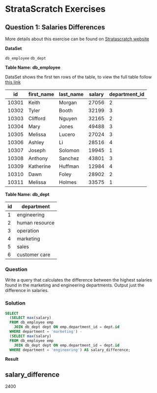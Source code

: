 # StrataScratch Exercises

## Question 1: Salaries Differences

More details about this exercise can be found on [Stratascratch website](https://platform.stratascratch.com/coding-question?id=10308&python=)

**DataSet**

`db_employee`
`db_dept`

 

**Table Name: db_employee**

DataSet shows the first ten rows of the table, to view the full table follow [this link](https://platform.stratascratch.com/coding-question/output-preview) 

<html><body>
<!--StartFragment-->

id | first_name | last_name | salary | department_id
-- | -- | -- | -- | --
10301 | Keith | Morgan | 27056 | 2
10302 | Tyler | Booth | 32199 | 3
10303 | Clifford | Nguyen | 32165 | 2
10304 | Mary | Jones | 49488 | 3
10305 | Melissa | Lucero | 27024 | 3
10306 | Ashley | Li | 28516 | 4
10307 | Joseph | Solomon | 19945 | 1
10308 | Anthony | Sanchez | 43801 | 3
10309 | Katherine | Huffman | 12984 | 4
10310 | Dawn | Foley | 28902 | 2
10311 | Melissa | Holmes | 33575 | 1

<!--EndFragment-->
</body>
</html>

**Table Name: db_dept**

<html><body>
<!--StartFragment-->

id | department
-- | --
1 | engineering
2 | human resource
3 | operation
4 | marketing
5 | sales
6 | customer care

<!--EndFragment-->
</body>
</html>

### Question 

Write a query that calculates the difference between the highest salaries found in the marketing and engineering departments. Output just the difference in salaries.

### Solution

``` SQL
SELECT
  (SELECT max(salary)
  FROM db_employee emp
    JOIN db_dept dept ON emp.department_id = dept.id
  WHERE department = 'marketing') -
  (SELECT max(salary)
  FROM db_employee emp
    JOIN db_dept dept ON emp.department_id = dept.id
  WHERE department = 'engineering') AS salary_difference;
```

**Result** 
<html><body>
<!--StartFragment-->

salary_difference
--
2400

<!--EndFragment-->
</body>
</html>
